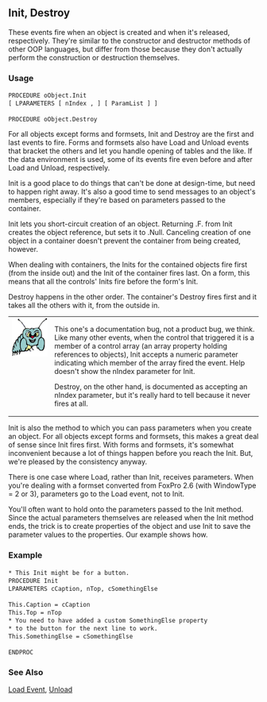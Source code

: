 ## Init, Destroy

These events fire when an object is created and when it's released, respectively. They're similar to the constructor and destructor methods of other OOP languages, but differ from those because they don't actually perform the construction or destruction themselves.

### Usage

```foxpro
PROCEDURE oObject.Init
[ LPARAMETERS [ nIndex , ] [ ParamList ] ]

PROCEDURE oObject.Destroy
```

For all objects except forms and formsets, Init and Destroy are the first and last events to fire. Forms and formsets also have Load and Unload events that bracket the others and let you handle opening of tables and the like. If the data environment is used, some of its events fire even before and after Load and Unload, respectively.

Init is a good place to do things that can't be done at design-time, but need to happen right away. It's also a good time to send messages to an object's members, especially if they're based on parameters passed to the container.

Init lets you short-circuit creation of an object. Returning .F. from Init creates the object reference, but sets it to .Null. Canceling creation of one object in a container doesn't prevent the container from being created, however.

When dealing with containers, the Inits for the contained objects fire first (from the inside out) and the Init of the container fires last. On a form, this means that all the controls' Inits fire before the form's Init.

Destroy happens in the other order. The container's Destroy fires first and it takes all the others with it, from the outside in.

<table>
<tr>
  <td width="17%" valign="top">
<img width="95" height="78" src="bug.gif">
  </td>
  <td width="83%">
  <p>This one's a documentation bug, not a product bug, we think. Like many other events, when the control that triggered it is a member of a control array (an array property holding references to objects), Init accepts a numeric parameter indicating which member of the array fired the event. Help doesn't show the nIndex parameter for Init. </p>
  <p>Destroy, on the other hand, is documented as accepting an nIndex parameter, but it's really hard to tell because it never fires at all.</p>
  </td>
 </tr>
</table>

Init is also the method to which you can pass parameters when you create an object. For all objects except forms and formsets, this makes a great deal of sense since Init fires first. With forms and formsets, it's somewhat inconvenient because a lot of things happen before you reach the Init. But, we're pleased by the consistency anyway.

There is one case where Load, rather than Init, receives parameters. When you're dealing with a formset converted from FoxPro 2.6 (with WindowType = 2 or 3), parameters go to the Load event, not to Init.

You'll often want to hold onto the parameters passed to the Init method. Since the actual parameters themselves are released when the Init method ends, the trick is to create properties of the object and use Init to save the parameter values to the properties. Our example shows how.

### Example

```foxpro
* This Init might be for a button.
PROCEDURE Init
LPARAMETERS cCaption, nTop, cSomethingElse

This.Caption = cCaption
This.Top = nTop
* You need to have added a custom SomethingElse property
* to the button for the next line to work.
This.SomethingElse = cSomethingElse

ENDPROC
```
### See Also

[Load Event](s4g411.md), [Unload](s4g411.md)